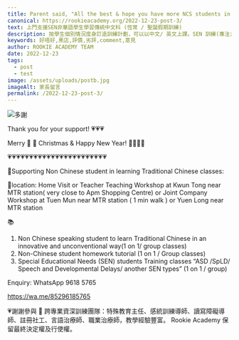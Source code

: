 ```yaml
---
title: Parent said, "All the best & hope you have more NCS students in the coming months. The teachers are very patient & explain well. Thank you!"
canonical: https://rookieacademy.org/2022-12-23-post-3/
text: 上門支援SEN非華語學生學習傳統中文科 (恆常 / 聖誕假期訓練)
description: 按學生個別情況度身訂造訓練計劃，可以以中文/ 英文上課。SEN 訓練(專注力/語言理解表達/讀寫訓練/數理邏輯/記憶力練習/小手肌練習/認知訓練)(ASD/SpLD/言語及發展遲緩/讀寫障礙等)
keywords: 好唔好,黑店,評價,劣評,comment,意見
author: ROOKIE ACADEMY TEAM
date: 2022-12-23
tags:
  - post
  - test
image: /assets/uploads/postb.jpg
imageAlt: 家長留言
permalink: /2022-12-23-post-3/
---
```

![多謝](/assets/uploads/postc.jpg)

Thank you for your support! 💗💗💗

Merry 🎄 🎅  Christmas & Happy New Year! 🥳🌈🥳🌈

💗💗💗💗💗💗💗💗💗💗💗💗💗💗💗💗💗💗💗💗💗💗💗

🌟Supporting Non Chinese student in learning Traditional Chinese classes:

📍location: Home Visit or
Teacher Teaching Workshop at Kwun Tong near MTR station( very close to Apm Shopping Centre) or 
Joint Company Workshop at Tuen Mun near MTR station ( 1 min walk ) or 
Yuen Long near MTR station

📚

1. Non Chinese speaking student to learn Traditional Chinese in an innovative and unconventional way(1 on 1/ group classes)
2. Non-Chinese student homework tutorial (1 on 1 / Group classes)
3. Special Educational Needs (SEN) students Training classes 
“ASD /SpLD/ Speech and Developmental Delays/ another SEN types”
(1 on 1 / group) 

Enquiry: WhatsApp 9618 5765 

https://wa.me/85296185765

💗謝謝參與 📝 跨專業資深訓練團隊：特殊教育主任、感統訓練導師、讀寫障礙導師、註冊社工、言語治療師、職業治療師，教學經驗豐富。
Rookie Academy 保留最終決定權及行使權。